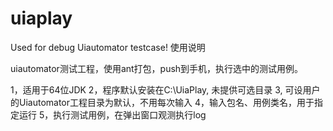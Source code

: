 uiaplay
=======

Used for debug Uiautomator testcase!
使用说明

uiautomator测试工程，使用ant打包，push到手机，执行选中的测试用例。

1，适用于64位JDK
2，程序默认安装在C:\UiaPlay, 未提供可选目录
3, 可设用户的Uiautomator工程目录为默认，不用每次输入
4，输入包名、用例类名，用于指定运行
5，执行测试用例，在弹出窗口观测执行log
